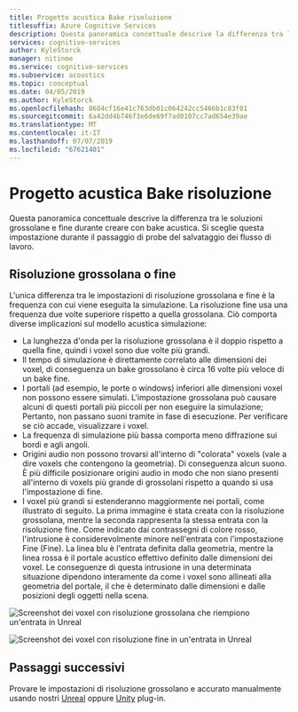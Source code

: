 ```yaml
---
title: Progetto acustica Bake risoluzione
titlesuffix: Azure Cognitive Services
description: Questa panoramica concettuale descrive la differenza tra le soluzioni grossolane e fine durante creare con bake acustica.
services: cognitive-services
author: KyleStorck
manager: nitinme
ms.service: cognitive-services
ms.subservice: acoustics
ms.topic: conceptual
ms.date: 04/05/2019
ms.author: KyleStorck
ms.openlocfilehash: 8684cf16e41c763db01c064242cc5466b1c83f01
ms.sourcegitcommit: 6a42dd4b746f3e6de69f7ad0107cc7ad654e39ae
ms.translationtype: MT
ms.contentlocale: it-IT
ms.lasthandoff: 07/07/2019
ms.locfileid: "67621401"
---
```

# <a name="project-acoustics-bake-resolution"></a>Progetto acustica Bake risoluzione
Questa panoramica concettuale descrive la differenza tra le soluzioni grossolane e fine durante creare con bake acustica. Si sceglie questa impostazione durante il passaggio di probe del salvataggio dei flusso di lavoro.

## <a name="Coarse-vs-Fine-Resolution"></a>Risoluzione grossolana o fine

L'unica differenza tra le impostazioni di risoluzione grossolana e fine è la frequenza con cui viene eseguita la simulazione. La risoluzione fine usa una frequenza due volte superiore rispetto a quella grossolana. Ciò comporta diverse implicazioni sul modello acustica simulazione:

* La lunghezza d'onda per la risoluzione grossolana è il doppio rispetto a quella fine, quindi i voxel sono due volte più grandi.
* Il tempo di simulazione è direttamente correlato alle dimensioni dei voxel, di conseguenza un bake grossolano è circa 16 volte più veloce di un bake fine.
* I portali (ad esempio, le porte o windows) inferiori alle dimensioni voxel non possono essere simulati. L'impostazione grossolana può causare alcuni di questi portali più piccoli per non eseguire la simulazione; Pertanto, non passano suoni tramite in fase di esecuzione. Per verificare se ciò accade, visualizzare i voxel.
* La frequenza di simulazione più bassa comporta meno diffrazione sui bordi e agli angoli.
* Origini audio non possono trovarsi all'interno di "colorata" voxels (vale a dire voxels che contengono la geometria). Di conseguenza alcun suono. È più difficile posizionare origini audio in modo che non siano presenti all'interno di voxels più grande di grossolani rispetto a quando si usa l'impostazione di fine.
* I voxel più grandi si estenderanno maggiormente nei portali, come illustrato di seguito. La prima immagine è stata creata con la risoluzione grossolana, mentre la seconda rappresenta la stessa entrata con la risoluzione fine. Come indicato dai contrassegni di colore rosso, l'intrusione è considerevolmente minore nell'entrata con l'impostazione Fine (Fine). La linea blu è l'entrata definita dalla geometria, mentre la linea rossa è il portale acustico effettivo definito dalle dimensioni dei voxel. Le conseguenze di questa intrusione in una determinata situazione dipendono interamente da come i voxel sono allineati alla geometria del portale, il che è determinato dalle dimensioni e dalle posizioni degli oggetti nella scena.

![Screenshot dei voxel con risoluzione grossolana che riempiono un'entrata in Unreal](media/unreal-coarse-bake.png)

![Screenshot dei voxel con risoluzione fine in un'entrata in Unreal](media/unreal-fine-bake.png)

## <a name="next-steps"></a>Passaggi successivi

Provare le impostazioni di risoluzione grossolano e accurato manualmente usando nostri [Unreal](unreal-baking.md) oppure [Unity](unity-baking.md) plug-in.